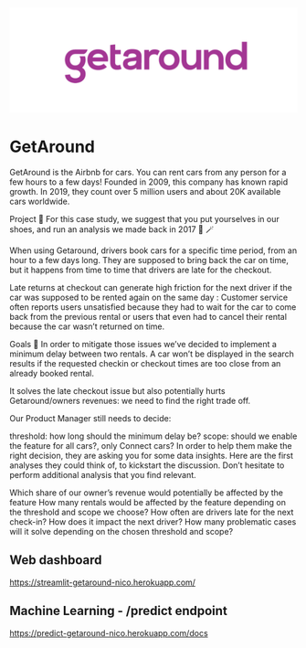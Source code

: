 ![GetAround.png](GetAround.png)

# GetAround

GetAround is the Airbnb for cars. You can rent cars from any person for a few hours to a few days! Founded in 2009, this company has known rapid growth. 
In 2019, they count over 5 million users and about 20K available cars worldwide.

Project 🚧
For this case study, we suggest that you put yourselves in our shoes, and run an analysis we made back in 2017 🔮 🪄

When using Getaround, drivers book cars for a specific time period, from an hour to a few days long. They are supposed to bring back the car on time, but it happens from time to time that drivers are late for the checkout.

Late returns at checkout can generate high friction for the next driver if the car was supposed to be rented again on the same day : 
Customer service often reports users unsatisfied because they had to wait for the car to come back from the previous rental or users that even had to cancel their rental because the car wasn’t returned on time.

Goals 🎯
In order to mitigate those issues we’ve decided to implement a minimum delay between two rentals. A car won’t be displayed in the search results if the requested checkin or checkout times are too close from an already booked rental.

It solves the late checkout issue but also potentially hurts Getaround/owners revenues: we need to find the right trade off.

Our Product Manager still needs to decide:

threshold: how long should the minimum delay be?
scope: should we enable the feature for all cars?, only Connect cars?
In order to help them make the right decision, they are asking you for some data insights. Here are the first analyses they could think of, to kickstart the discussion. Don’t hesitate to perform additional analysis that you find relevant.

Which share of our owner’s revenue would potentially be affected by the feature How many rentals would be affected by the feature depending on the threshold and scope we choose?
How often are drivers late for the next check-in? How does it impact the next driver?
How many problematic cases will it solve depending on the chosen threshold and scope?

## Web dashboard

https://streamlit-getaround-nico.herokuapp.com/

## Machine Learning - /predict endpoint

https://predict-getaround-nico.herokuapp.com/docs
